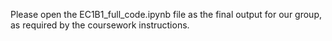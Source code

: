 Please open the EC1B1_full_code.ipynb file as the final output for our group, as required by the coursework instructions.
